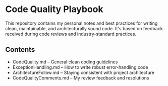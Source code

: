 # Code Quality Playbook

This repository contains my personal notes and best practices for writing clean, maintainable, and architecturally sound code. It's based on feedback received during code reviews and industry-standard practices.

## Contents

- CodeQuality.md – General clean coding guidelines
- ExceptionHandling.md – How to write robust error-handling code
- ArchitectureFollow.md – Staying consistent with project architecture
- CodeQualityComments.md – My review feedback and resolutions
